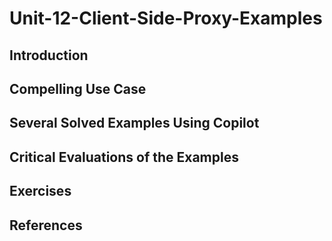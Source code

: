 #  Unit-12-Client-Side-Proxy-Examples
## Introduction
## Compelling Use Case
## Several Solved Examples Using Copilot
## Critical Evaluations of the Examples
## Exercises
## References
